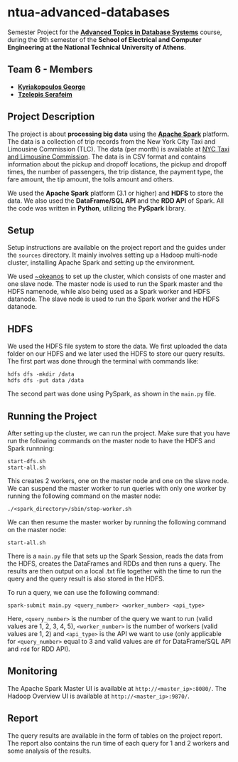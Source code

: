 # ntua-advanced-databases

Semester Project for the [**Advanced Topics in Database Systems**](https://www.ece.ntua.gr/en/undergraduate/courses/3189) course, during the 9th semester of the **School of Electrical and Computer Engineering at the National Technical University of Athens**.

## Team 6 - Members

* [**Kyriakopoulos George**](https://github.com/geokyr)
* [**Tzelepis Serafeim**](https://github.com/sertze)

## Project Description

The project is about **processing big data** using the [**Apache Spark**](https://spark.apache.org/) platform. The data is a collection of trip records from the New York City Taxi and Limousine Commission (TLC). The data (per month) is available at [NYC Taxi and Limousine Commission](https://www.nyc.gov/site/tlc/about/tlc-trip-record-data.page.). The data is in CSV format and contains information about the pickup and dropoff locations, the pickup and dropoff times, the number of passengers, the trip distance, the payment type, the fare amount, the tip amount, the tolls amount and others.

We used the **Apache Spark** platform (3.1 or higher) and **HDFS** to store the data. We also used the **DataFrame/SQL API** and the **RDD API** of Spark. All the code was written in **Python**, utilizing the **PySpark** library.

## Setup

Setup instructions are available on the project report and the guides under the `sources` directory. It mainly involves setting up a Hadoop multi-node cluster, installing Apache Spark and setting up the environment.

We used [~okeanos](https://astakos.okeanos-knossos.grnet.gr/ui/landing) to set up the cluster, which consists of one master and one slave node. The master node is used to run the Spark master and the HDFS namenode, while also being used as a Spark worker and HDFS datanode. The slave node is used to run the Spark worker and the HDFS datanode.

## HDFS

We used the HDFS file system to store the data. We first uploaded the data folder on our HDFS and we later used the HDFS to store our query results. The first part was done through the terminal with commands like:
```
hdfs dfs -mkdir /data
hdfs dfs -put data /data
```

The second part was done using PySpark, as shown in the `main.py` file.

## Running the Project

After setting up the cluster, we can run the project. Make sure that you have run the following commands on the master node to have the HDFS and Spark runnning:
```
start-dfs.sh
start-all.sh
```

This creates 2 workers, one on the master node and one on the slave node. We can suspend the master worker to run queries with only one worker by running the following command on the master node:
```
./<spark_directory>/sbin/stop-worker.sh
```

We can then resume the master worker by running the following command on the master node:
```
start-all.sh
```

There is a `main.py` file that sets up the Spark Session, reads the data from the HDFS, creates the DataFrames and RDDs and then runs a query. The results are then output on a local .txt file together with the time to run the query and the query result is also stored in the HDFS.

To run a query, we can use the following command:
```
spark-submit main.py <query_number> <worker_number> <api_type>
```

Here, `<query_number>` is the number of the query we want to run (valid values are 1, 2, 3, 4, 5), `<worker_number>` is the number of workers (valid values are 1, 2) and `<api_type>` is the API we want to use (only applicable for `<query_number>` equal to 3 and valid values are `df` for DataFrame/SQL API and `rdd` for RDD API).

## Monitoring

The Apache Spark Master UI is available at `http://<master_ip>:8080/`. The Hadoop Overview UI is available at `http://<master_ip>:9870/`.

## Report

The query results are available in the form of tables on the project report. The report also contains the run time of each query for 1 and 2 workers and some analysis of the results.
